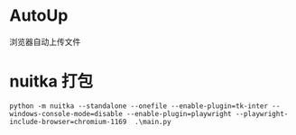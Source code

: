# AutoUp
浏览器自动上传文件

# nuitka 打包
```commandline
python -m nuitka --standalone --onefile --enable-plugin=tk-inter --windows-console-mode=disable --enable-plugin=playwright --playwright-include-browser=chromium-1169  .\main.py
```